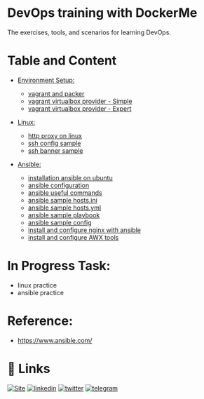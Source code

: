 # DevOps training with DockerMe
The exercises, tools, and scenarios for learning DevOps.

# Table and Content

- [Environment Setup:](vagrant)
  - [vagrant and packer](vagrant/vagrant-and-packer.md)
  - [vagrant virtualbox provider - Simple](vagrant/vbox-environment-simple)
  - [vagrant virtualbox provider - Expert](vagrant/vbox-environment-expert)

- [Linux:](linux)
  - [http proxy on linux](linux/http-proxy-set.md)
  - [ssh config sample](linux/ssh_config)
  - [ssh banner sample](linux/ssh-banner)

- [Ansible:](ansible)
  - [installation ansible on ubuntu](ansible/ansible-installation.md)
  - [ansible configuration](ansible/ansible-configuration.md)
  - [ansible useful commands](ansible/ansible-useful-commands.md)
  - [ansible sample hosts.ini](ansible/hosts.ini)
  - [ansible sample hosts.yml](ansible/hosts.yml)
  - [ansible sample playbook](ansible/playbook.yml)
  - [ansible sample config](ansible/ansible.cfg)
  - [install and configure nginx with ansible](ansible/nginx-practices)
  - [install and configure AWX tools](ansible/AWX-installation-configuration.md)

# In Progress Task:
  - linux practice
  - ansible practice

# Reference:
  - https://www.ansible.com/

# 🔗 Links
[![Site](https://img.shields.io/badge/Dockerme.ir-0A66C2?style=for-the-badge&logo=docker&logoColor=white)](https://dockerme.ir/)
[![linkedin](https://img.shields.io/badge/linkedin-0A66C2?style=for-the-badge&logo=linkedin&logoColor=white)](https://www.linkedin.com/in/ahmad-rafiee/)
[![twitter](https://img.shields.io/badge/twitter-1DA1F2?style=for-the-badge&logo=twitter&logoColor=white)](https://twitter.com/@rafiee1001)
[![telegram](https://img.shields.io/badge/telegram-0A66C2?style=for-the-badge&logo=telegram&logoColor=white)](https://t.me/dockerme)